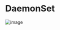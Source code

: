 # DaemonSet
![image](https://github.com/haeyonghahn/k8s-beginner/assets/31242766/2742f2a0-5202-4ac5-89d1-ad3989d19714)
